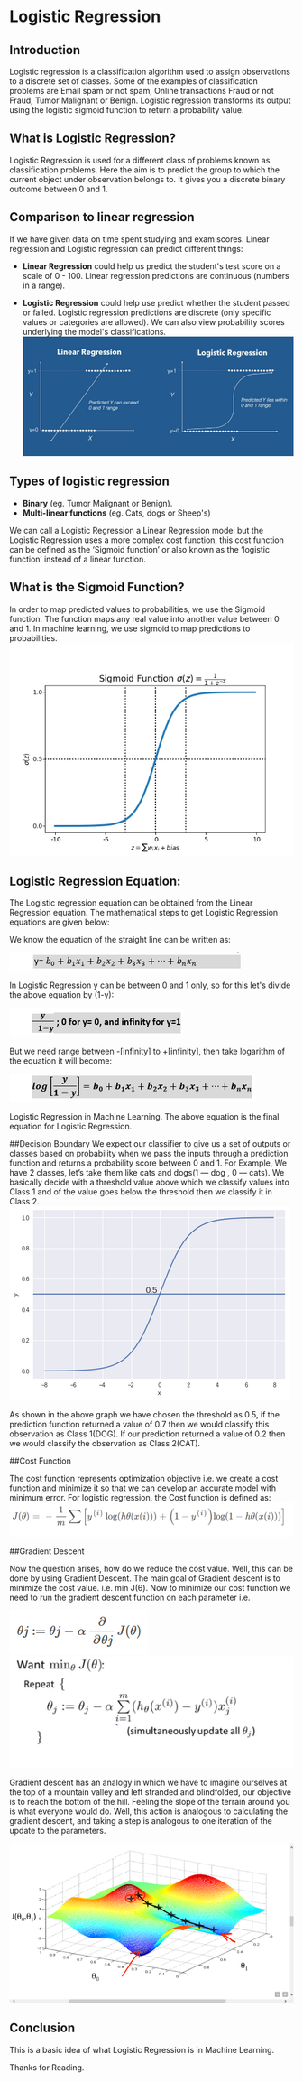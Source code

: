 # Logistic Regression


## Introduction
Logistic regression is a classification algorithm used to assign observations to a discrete set of classes. Some of the examples of classification problems are Email spam or not spam, Online transactions Fraud or not Fraud, Tumor Malignant or Benign. Logistic regression transforms its output using the logistic sigmoid function to return a probability value.
## What is Logistic Regression?
Logistic Regression is used for a different class of problems known as classification problems. Here the aim is to predict the group to which the current object under observation belongs to. It gives you a discrete binary outcome between 0 and 1.

Comparison to linear regression
-------------------------------

If we have given data on time spent studying and exam scores. Linear regression and Logistic regression can predict different things:

  - **Linear Regression** could help us predict the student's test score on a scale of 0 - 100. Linear regression predictions are continuous (numbers in a range).

  - **Logistic Regression** could help use predict whether the student passed or failed. Logistic regression predictions are discrete (only specific values or categories are allowed). We can also view probability scores underlying the model's classifications.
  ![Image1](https://github.com/sakshi012000/Logistic-regression-/blob/master/linearvslogistic.jpeg?raw=true)

Types of logistic regression
----------------------------

- **Binary** (eg. Tumor Malignant or Benign).
- **Multi-linear functions** (eg. Cats, dogs or Sheep's)

We can call a Logistic Regression a Linear Regression model but the Logistic Regression uses a more complex cost function, this cost function can be defined as the ‘Sigmoid function’ or also known as the ‘logistic function’ instead of a linear function.

## What is the Sigmoid Function?
In order to map predicted values to probabilities, we use the Sigmoid function. The function maps any real value into another value between 0 and 1. In machine learning, we use sigmoid to map predictions to probabilities.
![Image2](https://github.com/sakshi012000/Logistic-regression-/blob/master/image2.png?raw=true)

## Logistic Regression Equation:
The Logistic regression equation can be obtained from the Linear Regression equation. The mathematical steps to get Logistic Regression equations are given below:

We know the equation of the straight line can be written as:

![Image3](https://github.com/sakshi012000/Logistic-regression-/blob/master/image%203.png?raw=true)

In Logistic Regression y can be between 0 and 1 only, so for this let's divide the above equation by (1-y):

![Image3](https://github.com/sakshi012000/Logistic-regression-/blob/master/image%204.png?raw=true)

But we need range between -[infinity] to +[infinity], then take logarithm of the equation it will become:

![Image3](https://github.com/sakshi012000/Logistic-regression-/blob/master/image%205.png?raw=true)

Logistic Regression in Machine Learning.
The above equation is the final equation for Logistic Regression.

##Decision Boundary
We expect our classifier to give us a set of outputs or classes based on probability when we pass the inputs through a prediction function and returns a probability score between 0 and 1.
For Example, We have 2 classes, let’s take them like cats and dogs(1 — dog , 0 — cats). We basically decide with a threshold value above which we classify values into Class 1 and of the value goes below the threshold then we classify it in Class 2.
![Image4](https://github.com/sakshi012000/Logistic-regression-/blob/master/image6.png?raw=true)

As shown in the above graph we have chosen the threshold as 0.5, if the prediction function returned a value of 0.7 then we would classify this observation as Class 1(DOG). If our prediction returned a value of 0.2 then we would classify the observation as Class 2(CAT).

##Cost Function

The cost function represents optimization objective i.e. we create a cost function and minimize it so that we can develop an accurate model with minimum error.
For logistic regression, the Cost function is defined as:
![Image7](https://github.com/sakshi012000/Logistic-regression-/blob/master/image%209.png?raw=true)

##Gradient Descent

Now the question arises, how do we reduce the cost value. Well, this can be done by using Gradient Descent. The main goal of Gradient descent is to minimize the cost value. i.e. min J(θ).
Now to minimize our cost function we need to run the gradient descent function on each parameter i.e.

![Image10](https://github.com/sakshi012000/Logistic-regression-/blob/master/image%2010.png?raw=true)
![Image11](https://github.com/sakshi012000/Logistic-regression-/blob/master/image%2011.jpeg?raw=true)

Gradient descent has an analogy in which we have to imagine ourselves at the top of a mountain valley and left stranded and blindfolded, our objective is to reach the bottom of the hill. Feeling the slope of the terrain around you is what everyone would do. Well, this action is analogous to calculating the gradient descent, and taking a step is analogous to one iteration of the update to the parameters.

![Image12](https://github.com/sakshi012000/Logistic-regression-/blob/master/image12.png?raw=true)

## Conclusion
This is a basic idea of what Logistic Regression is in Machine Learning.

Thanks for Reading.
